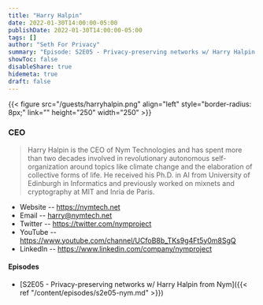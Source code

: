 ```yaml
---
title: "Harry Halpin"
date: 2022-01-30T14:00:00-05:00
publishDate: 2022-01-30T14:00:00-05:00
tags: []
author: "Seth For Privacy"
summary: "Episode: S2E05 - Privacy-preserving networks w/ Harry Halpin from Nym"
showToc: false
disableShare: true
hidemeta: true
draft: false
---
```


{{< figure src="/guests/harryhalpin.png" align="left" style="border-radius: 8px;" link="" height="250" width="250" >}}

### CEO

> Harry Halpin is the CEO of Nym Technologies and has spent more than two decades involved in revolutionary autonomous self-organization around topics like climate change and the elaboration of collective forms of life. He received his Ph.D. in AI from University of Edinburgh in Informatics and previously worked on mixnets and cryptography at MIT and Inria de Paris.

- Website -- https://nymtech.net
- Email -- [harry@nymtech.net](mailto:harry@nymtech.net)
- Twitter -- https://twitter.com/nymproject
- YouTube -- https://www.youtube.com/channel/UCfoB8b_TKs9g4Ft5y0m8SgQ
- LinkedIn -- https://www.linkedin.com/company/nymproject

#### Episodes

- [S2E05 - Privacy-preserving networks w/ Harry Halpin from Nym]({{< ref "/content/episodes/s2e05-nym.md" >}})
